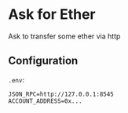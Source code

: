 # Ask for Ether

Ask to transfer some ether via http

## Configuration

`.env`:

```
JSON_RPC=http://127.0.0.1:8545
ACCOUNT_ADDRESS=0x...
```

##

